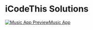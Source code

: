 # iCodeThis Solutions

[![Music App Preview](https://shismqklzntzxworibfn.supabase.co/storage/v1/object/public/previews/8aaf92f2-d7f3-4140-afc0-79722826b37a.png)Music App](https://icodethis.com/submissions/15876)